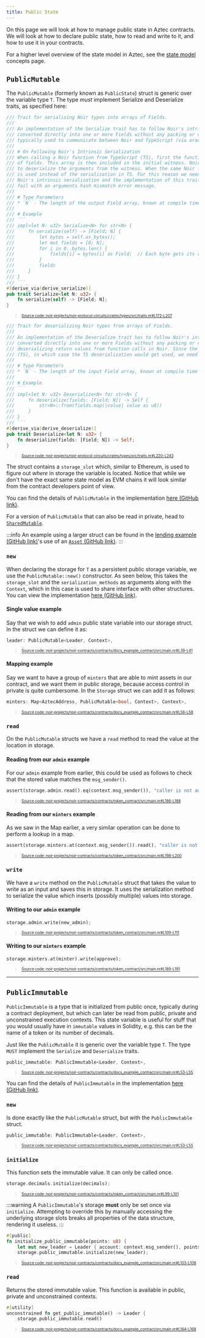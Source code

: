 ```yaml
---
title: Public State
---
```


On this page we will look at how to manage public state in Aztec contracts. We will look at how to declare public state, how to read and write to it, and how to use it in your contracts.

For a higher level overview of the state model in Aztec,  see the [state model](../../../../aztec/concepts/storage/state_model.md) concepts page.

## `PublicMutable`

The `PublicMutable` (formerly known as `PublicState`) struct is generic over the variable type `T`. The type _must_ implement Serialize and Deserialize traits, as specified here:

```rust title="serialize" showLineNumbers
/// Trait for serializing Noir types into arrays of Fields.
///
/// An implementation of the Serialize trait has to follow Noir's intrinsic serialization (each member of a struct
/// converted directly into one or more Fields without any packing or compression). This trait (and Deserialize) are
/// typically used to communicate between Noir and TypeScript (via oracles and function arguments).
///
/// # On Following Noir's Intrinsic Serialization
/// When calling a Noir function from TypeScript (TS), first the function arguments are serialized into an array
/// of fields. This array is then included in the initial witness. Noir's intrinsic serialization is then used
/// to deserialize the arguments from the witness. When the same Noir function is called from Noir this Serialize trait
/// is used instead of the serialization in TS. For this reason we need to have a match between TS serialization,
/// Noir's intrinsic serialization and the implementation of this trait. If there is a mismatch, the function calls
/// fail with an arguments hash mismatch error message.
///
/// # Type Parameters
/// * `N` - The length of the output Field array, known at compile time
///
/// # Example
/// ```
/// impl<let N: u32> Serialize<N> for str<N> {
///     fn serialize(self) -> [Field; N] {
///         let bytes = self.as_bytes();
///         let mut fields = [0; N];
///         for i in 0..bytes.len() {
///             fields[i] = bytes[i] as Field;  // Each byte gets its own Field
///         }
///         fields
///     }
/// }
/// ```
#[derive_via(derive_serialize)]
pub trait Serialize<let N: u32> {
    fn serialize(self) -> [Field; N];
}
```
> <sup><sub><a href="https://github.com/AztecProtocol/aztec-packages/blob/master/noir-projects/noir-protocol-circuits/crates/types/src/traits.nr#L172-L207" target="_blank" rel="noopener noreferrer">Source code: noir-projects/noir-protocol-circuits/crates/types/src/traits.nr#L172-L207</a></sub></sup>

```rust title="deserialize" showLineNumbers
/// Trait for deserializing Noir types from arrays of Fields.
///
/// An implementation of the Deserialize trait has to follow Noir's intrinsic serialization (each member of a struct
/// converted directly into one or more Fields without any packing or compression). This trait is typically used when
/// deserializing return values from function calls in Noir. Since the same function could be called from TypeScript
/// (TS), in which case the TS deserialization would get used, we need to have a match between the 2.
///
/// # Type Parameters
/// * `N` - The length of the input Field array, known at compile time
///
/// # Example
/// ```
/// impl<let N: u32> Deserialize<N> for str<N> {
///     fn deserialize(fields: [Field; N]) -> Self {
///         str<N>::from(fields.map(|value| value as u8))
///     }
/// }
/// ```
#[derive_via(derive_deserialize)]
pub trait Deserialize<let N: u32> {
    fn deserialize(fields: [Field; N]) -> Self;
}
```
> <sup><sub><a href="https://github.com/AztecProtocol/aztec-packages/blob/master/noir-projects/noir-protocol-circuits/crates/types/src/traits.nr#L220-L243" target="_blank" rel="noopener noreferrer">Source code: noir-projects/noir-protocol-circuits/crates/types/src/traits.nr#L220-L243</a></sub></sup>


The struct contains a `storage_slot` which, similar to Ethereum, is used to figure out _where_ in storage the variable is located. Notice that while we don't have the exact same state model as EVM chains it will look similar from the contract developers point of view.

You can find the details of `PublicMutable` in the implementation [here (GitHub link)](https://github.com/AztecProtocol/aztec-packages/blob/master/noir-projects/aztec-nr/aztec/src/state_vars/public_mutable.nr).

For a version of `PublicMutable` that can also be read in private, head to [`SharedMutable`](./shared_state.md#sharedmutable).

:::info
An example using a larger struct can be found in the [lending example (GitHub link)](https://github.com/AztecProtocol/aztec-packages/tree/master/noir-projects/noir-contracts/contracts/lending_contract)'s use of an [`Asset` (GitHub link)](https://github.com/AztecProtocol/aztec-packages/tree/master/noir-projects/noir-contracts/contracts/lending_contract/src/asset.nr).
:::

### `new`

When declaring the storage for `T` as a persistent public storage variable, we use the `PublicMutable::new()` constructor. As seen below, this takes the `storage_slot` and the `serialization_methods` as arguments along with the `Context`, which in this case is used to share interface with other structures. You can view the implementation [here (GitHub link)](https://github.com/AztecProtocol/aztec-packages/blob/master/noir-projects/aztec-nr/aztec/src/state_vars/public_mutable.nr).

#### Single value example

Say that we wish to add `admin` public state variable into our storage struct. In the struct we can define it as:

```rust title="storage-leader-declaration" showLineNumbers
leader: PublicMutable<Leader, Context>,
```
> <sup><sub><a href="https://github.com/AztecProtocol/aztec-packages/blob/master/noir-projects/noir-contracts/contracts/docs_example_contract/src/main.nr#L39-L41" target="_blank" rel="noopener noreferrer">Source code: noir-projects/noir-contracts/contracts/docs_example_contract/src/main.nr#L39-L41</a></sub></sup>


#### Mapping example

Say we want to have a group of `minters` that are able to mint assets in our contract, and we want them in public storage, because access control in private is quite cumbersome. In the `Storage` struct we can add it as follows:

```rust title="storage-minters-declaration" showLineNumbers
minters: Map<AztecAddress, PublicMutable<bool, Context>, Context>,
```
> <sup><sub><a href="https://github.com/AztecProtocol/aztec-packages/blob/master/noir-projects/noir-contracts/contracts/docs_example_contract/src/main.nr#L56-L58" target="_blank" rel="noopener noreferrer">Source code: noir-projects/noir-contracts/contracts/docs_example_contract/src/main.nr#L56-L58</a></sub></sup>


### `read`

On the `PublicMutable` structs we have a `read` method to read the value at the location in storage.

#### Reading from our `admin` example

For our `admin` example from earlier, this could be used as follows to check that the stored value matches the `msg_sender()`.

```rust title="read_admin" showLineNumbers
assert(storage.admin.read().eq(context.msg_sender()), "caller is not admin");
```
> <sup><sub><a href="https://github.com/AztecProtocol/aztec-packages/blob/master/noir-projects/noir-contracts/contracts/token_contract/src/main.nr#L186-L188" target="_blank" rel="noopener noreferrer">Source code: noir-projects/noir-contracts/contracts/token_contract/src/main.nr#L186-L188</a></sub></sup>


#### Reading from our `minters` example

As we saw in the Map earlier, a very similar operation can be done to perform a lookup in a map.

```rust title="read_minter" showLineNumbers
assert(storage.minters.at(context.msg_sender()).read(), "caller is not minter");
```
> <sup><sub><a href="https://github.com/AztecProtocol/aztec-packages/blob/master/noir-projects/noir-contracts/contracts/token_contract/src/main.nr#L198-L200" target="_blank" rel="noopener noreferrer">Source code: noir-projects/noir-contracts/contracts/token_contract/src/main.nr#L198-L200</a></sub></sup>


### `write`

We have a `write` method on the `PublicMutable` struct that takes the value to write as an input and saves this in storage. It uses the serialization method to serialize the value which inserts (possibly multiple) values into storage.

#### Writing to our `admin` example

```rust title="write_admin" showLineNumbers
storage.admin.write(new_admin);
```
> <sup><sub><a href="https://github.com/AztecProtocol/aztec-packages/blob/master/noir-projects/noir-contracts/contracts/token_contract/src/main.nr#L109-L111" target="_blank" rel="noopener noreferrer">Source code: noir-projects/noir-contracts/contracts/token_contract/src/main.nr#L109-L111</a></sub></sup>


#### Writing to our `minters` example

```rust title="write_minter" showLineNumbers
storage.minters.at(minter).write(approve);
```
> <sup><sub><a href="https://github.com/AztecProtocol/aztec-packages/blob/master/noir-projects/noir-contracts/contracts/token_contract/src/main.nr#L189-L191" target="_blank" rel="noopener noreferrer">Source code: noir-projects/noir-contracts/contracts/token_contract/src/main.nr#L189-L191</a></sub></sup>


---

## `PublicImmutable`

`PublicImmutable` is a type that is initialized from public once, typically during a contract deployment, but which can later be read from public, private and unconstrained execution contexts. This state variable is useful for stuff that you would usually have in `immutable` values in Solidity, e.g. this can be the name of a token or its number of decimals.

Just like the `PublicMutable` it is generic over the variable type `T`. The type `MUST` implement the `Serialize` and `Deserialize` traits.

```rust title="storage-public-immutable-declaration" showLineNumbers
public_immutable: PublicImmutable<Leader, Context>,
```
> <sup><sub><a href="https://github.com/AztecProtocol/aztec-packages/blob/master/noir-projects/noir-contracts/contracts/docs_example_contract/src/main.nr#L53-L55" target="_blank" rel="noopener noreferrer">Source code: noir-projects/noir-contracts/contracts/docs_example_contract/src/main.nr#L53-L55</a></sub></sup>


You can find the details of `PublicImmutable` in the implementation [here (GitHub link)](https://github.com/AztecProtocol/aztec-packages/blob/master/noir-projects/aztec-nr/aztec/src/state_vars/public_immutable.nr).

### `new`

Is done exactly like the `PublicMutable` struct, but with the `PublicImmutable` struct.

```rust title="storage-public-immutable-declaration" showLineNumbers
public_immutable: PublicImmutable<Leader, Context>,
```
> <sup><sub><a href="https://github.com/AztecProtocol/aztec-packages/blob/master/noir-projects/noir-contracts/contracts/docs_example_contract/src/main.nr#L53-L55" target="_blank" rel="noopener noreferrer">Source code: noir-projects/noir-contracts/contracts/docs_example_contract/src/main.nr#L53-L55</a></sub></sup>


### `initialize`

This function sets the immutable value. It can only be called once.

```rust title="initialize_decimals" showLineNumbers
storage.decimals.initialize(decimals);
```
> <sup><sub><a href="https://github.com/AztecProtocol/aztec-packages/blob/master/noir-projects/noir-contracts/contracts/token_contract/src/main.nr#L99-L101" target="_blank" rel="noopener noreferrer">Source code: noir-projects/noir-contracts/contracts/token_contract/src/main.nr#L99-L101</a></sub></sup>


:::warning
A `PublicImmutable`'s storage **must** only be set once via `initialize`. Attempting to override this by manually accessing the underlying storage slots breaks all properties of the data structure, rendering it useless.
:::

```rust title="initialize_public_immutable" showLineNumbers
#[public]
fn initialize_public_immutable(points: u8) {
    let mut new_leader = Leader { account: context.msg_sender(), points };
    storage.public_immutable.initialize(new_leader);
```
> <sup><sub><a href="https://github.com/AztecProtocol/aztec-packages/blob/master/noir-projects/noir-contracts/contracts/docs_example_contract/src/main.nr#L103-L108" target="_blank" rel="noopener noreferrer">Source code: noir-projects/noir-contracts/contracts/docs_example_contract/src/main.nr#L103-L108</a></sub></sup>


### `read`

Returns the stored immutable value. This function is available in public, private and unconstrained contexts.

```rust title="read_public_immutable" showLineNumbers
#[utility]
unconstrained fn get_public_immutable() -> Leader {
    storage.public_immutable.read()
```
> <sup><sub><a href="https://github.com/AztecProtocol/aztec-packages/blob/master/noir-projects/noir-contracts/contracts/docs_example_contract/src/main.nr#L164-L168" target="_blank" rel="noopener noreferrer">Source code: noir-projects/noir-contracts/contracts/docs_example_contract/src/main.nr#L164-L168</a></sub></sup>

